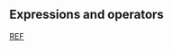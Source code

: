 ## Expressions and operators

[REF](https://developer.mozilla.org/en-US/docs/Web/JavaScript/Reference/Operators)